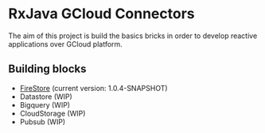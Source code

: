 # RxJava GCloud Connectors

The aim of this project is build the basics bricks in order to develop reactive applications over GCloud platform.

## Building blocks

* [FireStore](https://github.com/masmovil/rx-gcloud-connectors/tree/master/firestore) (current version: 1.0.4-SNAPSHOT)
* Datastore (WIP)
* Bigquery (WIP)
* CloudStorage (WIP)
* Pubsub (WIP)
